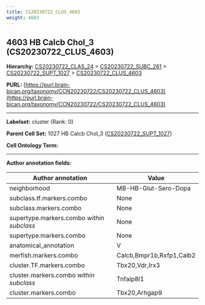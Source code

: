 ```yaml
---
title: CS20230722_CLUS_4603
weight: 4603
---
```

## 4603 HB Calcb Chol_3 (CS20230722_CLUS_4603)
<b>Hierarchy: </b>
[CS20230722_CLAS_24](../CS20230722_CLAS_24) >
[CS20230722_SUBC_261](../CS20230722_SUBC_261) >
[CS20230722_SUPT_1027](../CS20230722_SUPT_1027) >
[CS20230722_CLUS_4603](../CS20230722_CLUS_4603)

**PURL:** [https://purl.brain-bican.org/taxonomy/CCN20230722/CS20230722_CLUS_4603](https://purl.brain-bican.org/taxonomy/CCN20230722/CS20230722_CLUS_4603)

---


**Labelset:** cluster (Rank: 0)

**Parent Cell Set:** 1027 HB Calcb Chol_3 ([CS20230722_SUPT_1027](../CS20230722_SUPT_1027))



**Cell Ontology Term:** 

[MARKER GENES.]: #


---

[TRANSFERRED ANNOTATIONS.]: #


[AUTHOR ANNOTATION FIELDS.]: #


**Author annotation fields:**

| Author annotation | Value |
|-------------------|-------|
|neighborhood|MB-HB-Glut-Sero-Dopa|
|subclass.tf.markers.combo|None|
|subclass.markers.combo|None|
|supertype.markers.combo _within subclass_|None|
|supertype.markers.combo|None|
|anatomical_annotation|V|
|merfish.markers.combo|Calcb,Bmpr1b,Rxfp1,Calb2|
|cluster.TF.markers.combo|Tbx20,Vdr,Irx3|
|cluster.markers.combo _within subclass_|Tnfaip8l1|
|cluster.markers.combo|Tbx20,Arhgap9|
